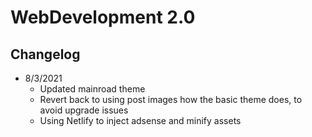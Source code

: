 # WebDevelopment 2.0


## Changelog
- 8/3/2021
  - Updated mainroad theme
  - Revert back to using post images how the basic theme does, to avoid upgrade issues
  - Using Netlify to inject adsense and minify assets